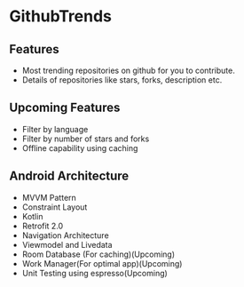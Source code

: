 # GithubTrends

## Features
 - Most trending repositories on github for you to contribute.
 - Details of repositories like stars, forks, description etc.
 
 ## Upcoming Features
 - Filter by language
 - Filter by number of stars and forks
 - Offline capability using caching
 
 ## Android Architecture
 - MVVM Pattern
 - Constraint Layout
 - Kotlin
 - Retrofit 2.0
 - Navigation Architecture
 - Viewmodel and Livedata
 - Room Database (For caching)(Upcoming)
 - Work Manager(For optimal app)(Upcoming)
 - Unit Testing using espresso(Upcoming) 
